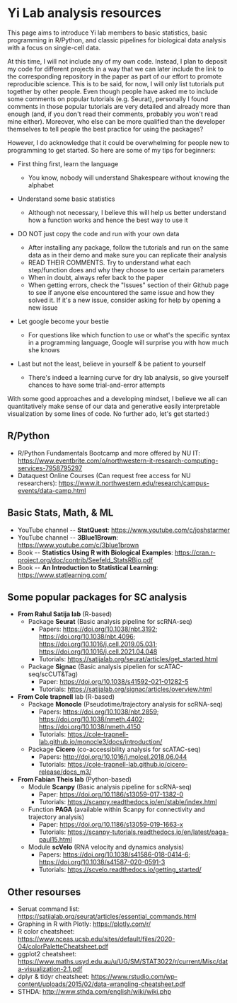 
# Yi Lab analysis resources

This page aims to introduce Yi lab members to basic statistics, basic programming in R/Python, and classic pipelines for biological data analysis with a focus on single-cell data.

At this time, I will not include any of my own code. Instead, I plan to deposit my code for different projects in a way that we can later include the link to the corresponding repository in the paper as part of our effort to promote reproducible science. This is to be said, for now, I will only list tutorials put together by other people.  Even though people have asked me to include some comments on popular tutorials (e.g. Seurat), personally I found comments in those popular tutorials are very detailed and already more than enough (and, if you don't read their comments, probably you won't read mine either). Moreover, who else can be more qualified than the developer themselves to tell people the best practice for using the packages?

However, I do acknowledge that it could be overwhelming for people new to programming to get started. So here are some of my tips for beginners:

* First thing first, learn the language 
    * You know, nobody will understand Shakespeare without knowing the alphabet

* Understand some basic statistics
    * Although not necessary, I believe this will help us better understand how a function works and hence the best way to use it

* DO NOT just copy the code and run with your own data
    * After installing any package, follow the tutorials and run on the same data as in their demo and make sure you can replicate their analysis
    * READ THEIR COMMENTS. Try to understand what each step/function does and why they choose to use certain parameters
    * When in doubt, always refer back to the paper
    * When getting errors, check the "Issues" section of their Github page to see if anyone else encountered the same issue and how they solved it. If it's a new issue, consider asking for help by opening a new issue 

* Let google become your bestie
    * For questions like which function to use or what's the specific syntax in a programming language, Google will surprise you with how much she knows

* Last but not the least, believe in yourself & be patient to yourself
    * There's indeed a learning curve for dry lab analysis, so give yourself chances to have some trial-and-error attempts

With some good approaches and a developing mindset, I believe we all can quantitatively make sense of our data and generative easily interpretable visualization by some lines of code. No further ado, let's get started:)


## R/Python

* R/Python Fundamentals Bootcamp and more offered by NU IT: https://www.eventbrite.com/o/northwestern-it-research-computing-services-7958795297
* Dataquest Online Courses (Can request free access for NU researchers): https://www.it.northwestern.edu/research/campus-events/data-camp.html

## Basic Stats, Math, & ML

* YouTube channel -- **StatQuest**: https://www.youtube.com/c/joshstarmer
* YouTube channel --  **3Blue1Brown**: https://www.youtube.com/c/3blue1brown
* Book -- **Statistics Using R with Biological Examples**: https://cran.r-project.org/doc/contrib/Seefeld_StatsRBio.pdf
* Book -- **An Introduction to Statistical Learning**: https://www.statlearning.com/


## Some popular packages for SC analysis

* **From Rahul Satija lab** (R-based)
    * Package **Seurat** (Basic analysis pipeline for scRNA-seq)
        * Papers: https://doi.org/10.1038/nbt.3192; https://doi.org/10.1038/nbt.4096; https://doi.org/10.1016/j.cell.2019.05.031; https://doi.org/10.1016/j.cell.2021.04.048 
        * Tutorials: https://satijalab.org/seurat/articles/get_started.html
    * Package **Signac** (Basic analysis pipelien for scATAC-seq/scCUT&Tag)
        * Paper: https://doi.org/10.1038/s41592-021-01282-5
        * Tutorials: https://satijalab.org/signac/articles/overview.html
* **From Cole trapnell** lab (R-based)
    * Package **Monocle** (Pseudotime/trajectory analysis for scRNA-seq)
        * Papers: https://doi.org/10.1038/nbt.2859; https://doi.org/10.1038/nmeth.4402; https://doi.org/10.1038/nmeth.4150 
        * Tutorials: https://cole-trapnell-lab.github.io/monocle3/docs/introduction/
    * Package **Cicero** (co-accessibility analysis for scATAC-seq)
        * Papers: http://doi.org/10.1016/j.molcel.2018.06.044
        * Tutorials: https://cole-trapnell-lab.github.io/cicero-release/docs_m3/
* **From Fabian Theis lab** (Python-based)
    * Module **Scanpy** (Basic analysis pipeline for scRNA-seq)
        * Paper: https://doi.org/10.1186/s13059-017-1382-0
        * Tutorials: https://scanpy.readthedocs.io/en/stable/index.html
    * Function **PAGA** (available within Scanpy for connectivity and trajectory analysis)
        * Paper: https://doi.org/10.1186/s13059-019-1663-x
        * Tutorials: https://scanpy-tutorials.readthedocs.io/en/latest/paga-paul15.html
    * Module **scVelo** (RNA velocity and dynamics analysis)
        * Papers: https://doi.org/10.1038/s41586-018-0414-6; https://doi.org/10.1038/s41587-020-0591-3
        * Tutorials: https://scvelo.readthedocs.io/getting_started/
## Other resourses

* Seruat command list: https://satijalab.org/seurat/articles/essential_commands.html
* Graphing in R with Plotly: https://plotly.com/r/
* R color cheatsheet: https://www.nceas.ucsb.edu/sites/default/files/2020-04/colorPaletteCheatsheet.pdf
* ggplot2 cheatsheet: https://www.maths.usyd.edu.au/u/UG/SM/STAT3022/r/current/Misc/data-visualization-2.1.pdf
* dplyr & tidyr cheatsheet: https://www.rstudio.com/wp-content/uploads/2015/02/data-wrangling-cheatsheet.pdf
* STHDA: http://www.sthda.com/english/wiki/wiki.php
